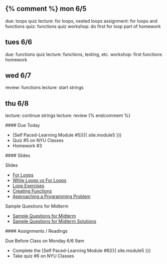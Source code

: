 {% comment %}
mon 6/5
-----
due: loops quiz
lecture: for loops, nested loops
assignment: for loops and functions
quiz: functions quiz
workshop: do first for loop part of homework

tues 6/6
-----
due: functions quiz
lecture: functions, testing, etc.
workshop: first functions homework

wed 6/7
-----
review: functions
lecture: start strings

thu 6/8
-----
lecture: continue strings
lecture: review
{% endcomment %}

<article class="due" markdown="block">
#### Due Today

* [Self Paced-Learning Module #5]({{ site.module5 }})
* Quiz #5 on NYU Classes
* Homework #3

<!--
* Homework
-->

</article>

<article class="slides" markdown="block">
#### Slides

Slides

* [For Loops](classes/08/for.html)
* [While Loops vs For Loops](classes/09/vs.html)
* [Loop Exercises](classes/09/loop-exercises.html)
* [Creating Functions](classes/12/returning_values.html)
* [Approaching a Programming Problem](classes/12/dicewars.html)

Sample Questions for Midterm

* [Sample Questions for Midterm](resources/handouts/midterm_1/midterm_1_practice.pdf)
* [Sample Questions for Midterm Solutions](resources/handouts/midterm_1/midterm_1_practice_solutions.pdf)

<!--
* [Slides](classes/01/intro.html)
-->

</article>

<article class="assignments" markdown="block">
#### Assignments / Readings		

Due Before Class on Monday 6/6 9am

* Complete the [Self Paced-Learning Module #6]({{ site.module5 }})
* Take quiz #6 on NYU Classes

</article>

